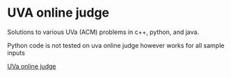UVA online judge
========

Solutions to various UVa (ACM) problems in c++, python, and java.

Python code is not tested on uva online judge however works for all sample inputs

[UVa online judge](http://uva.onlinejudge.org/)